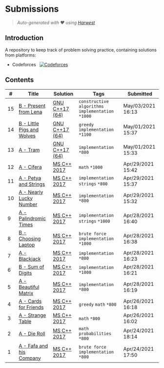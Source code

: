 Submissions
======================
> *Auto-generated with ❤ using [Harwest](https://github.com/nileshsah/harwest-tool)*

## Introduction

A repository to keep track of problem solving practice, containing solutions from platforms:
* Codeforces &nbsp; [![Codeforces](https://run.kaist.ac.kr/badges/codeforces/Khushi321.svg)](https://codeforces.com/profile/Khushi321)


## Contents

| # | Title | Solution | Tags | Submitted |
|---| ----- | -------- | ---- | --------- |
15 | [B - Present from Lena](https://codeforces.com/contest/118/problem/B) | [GNU C++17 (64)](./codeforces/118/B.cpp) | `constructive algorithms` `implementation` `*1000` | May/03/2021 16:13 | 
14 | [B - Little Pigs and Wolves](https://codeforces.com/contest/116/problem/B) | [GNU C++17 (64)](./codeforces/116/B.cpp) | `greedy` `implementation` `*1100` | May/01/2021 15:37 | 
13 | [A - Tram](https://codeforces.com/contest/116/problem/A) | [GNU C++17 (64)](./codeforces/116/A.cpp) | `implementation` `*800` | May/01/2021 15:33 | 
12 | [A - Cifera](https://codeforces.com/contest/114/problem/A) | [MS C++ 2017](./codeforces/114/A.cpp) | `math` `*1000` | Apr/29/2021 15:42 | 
11 | [A - Petya and Strings](https://codeforces.com/contest/112/problem/A) | [MS C++ 2017](./codeforces/112/A.cpp) | `implementation` `strings` `*800` | Apr/29/2021 15:37 | 
10 | [A - Nearly Lucky Number](https://codeforces.com/contest/110/problem/A) | [MS C++ 2017](./codeforces/110/A.cpp) | `implementation` `*800` | Apr/29/2021 15:32 | 
9 | [A - Palindromic Times](https://codeforces.com/contest/108/problem/A) | [MS C++ 2017](./codeforces/108/A.cpp) | `implementation` `strings` `*1000` | Apr/28/2021 16:40 | 
8 | [B - Choosing Laptop](https://codeforces.com/contest/106/problem/B) | [MS C++ 2017](./codeforces/106/B.cpp) | `brute force` `implementation` `*1000` | Apr/28/2021 16:38 | 
7 | [A - Blackjack](https://codeforces.com/contest/104/problem/A) | [MS C++ 2017](./codeforces/104/A.cpp) | `implementation` `*800` | Apr/28/2021 16:23 | 
6 | [B - Sum of Digits](https://codeforces.com/contest/102/problem/B) | [MS C++ 2017](./codeforces/102/B.cpp) | `implementation` `*1000` | Apr/28/2021 16:21 | 
5 | [A - Beautiful Matrix](https://codeforces.com/contest/263/problem/A) | [MS C++ 2017](./codeforces/263/A.cpp) | `implementation` `*800` | Apr/28/2021 16:19 | 
4 | [A - Cards for Friends](https://codeforces.com/contest/1472/problem/A) | [MS C++ 2017](./codeforces/1472/A.cpp) | `greedy` `math` `*800` | Apr/26/2021 16:18 | 
3 | [A - Strange Table](https://codeforces.com/contest/1506/problem/A) | [MS C++ 2017](./codeforces/1506/A.cpp) | `math` `*800` | Apr/26/2021 16:02 | 
2 | [A - Die Roll](https://codeforces.com/contest/9/problem/A) | [MS C++ 2017](./codeforces/9/A.cpp) | `math` `probabilities` `*800` | Apr/24/2021 18:14 | 
1 | [A - Fafa and his Company](https://codeforces.com/contest/935/problem/A) | [MS C++ 2017](./codeforces/935/A.cpp) | `brute force` `implementation` `*800` | Apr/24/2021 17:50 | 